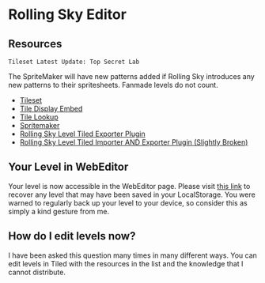 # Rolling Sky Editor

## Resources

    Tileset Latest Update: Top Secret Lab

The SpriteMaker will have new patterns added if Rolling Sky introduces any new patterns to their spritesheets. Fanmade levels do not count.

 - [Tileset](https://hopeh1.github.io/rolling-sky/tileset/)
 - [Tile Display Embed](https://hopeh1.github.io/rolling-sky/tileset/display?tile=1)
 - [Tile Lookup](https://hopeh1.github.io/rolling-sky/tile-lookup/)
 - [Spritemaker](https://hopeh1.github.io/rolling-sky/spritesheet-creator/)
 - [Rolling Sky Level Tiled Exporter Plugin](https://www.mediafire.com/file/mqpnsmbtbv921xy/)
 - [Rolling Sky Level Tiled Importer AND Exporter Plugin (Slightly Broken)](https://www.mediafire.com/file/pwlbb6m4wssep8t/)

## Your Level in WebEditor
Your level is now accessible in the WebEditor page. Please visit [this link](https://hopeh1.github.io/rolling-sky/level-editor/level-recovery/) to recover any level that may have been saved in your LocalStorage. You were warned to regularly back up your level to your device, so consider this as simply a kind gesture from me.
## How do I edit levels now?
I have been asked this question many times in many different ways. You can edit levels in Tiled with the resources in the list and the knowledge that I cannot distribute.


